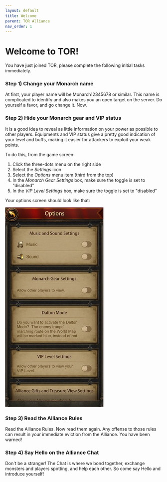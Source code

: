 ```yaml
---
layout: default
title: Welcome
parent: TOR Alliance
nav_order: 1
---
```

# Welcome to TOR!

You have just joined TOR, please complete the following initial tasks immediately.

### Step 1) Change your Monarch name

At first, your player name will be Monarch12345678 or similar. This name is complicated to identify and also makes you an open
target on the server. Do yourself a favor, and go change it. Now.

### Step 2) Hide your Monarch gear and VIP status

It is a good idea to reveal as little information on your power as possible to other players. Equipments and VIP status give a
pretty good indication of your level and buffs, making it easier for attackers to exploit your weak points.

To do this, from the game screen:
1. Click the three-dots menu on the right side
2. Select the _Settings_ icon
3. Select the _Options_ menu item (third from the top)
4. In the _Monarch Gear Settings_ box, make sure the toggle is set to "disabled"
5. In the _VIP Level Settings_ box, make sure the toggle is set to "disabled"

Your options screen should look like that:

![options screenshot](/assets/images/options.jpg)

### Step 3) Read the Alliance Rules

Read the Alliance Rules. Now read them again. Any offense to those rules can result in your immediate eviction from the Alliance.
You have been warned!

### Step 4) Say Hello on the Alliance Chat

Don't be a stranger! The Chat is where we bond together, exchange monsters and players spotting, and help each other. So come
say Hello and introduce yourself!

